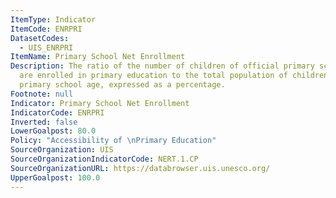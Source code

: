 ```yaml
---
ItemType: Indicator
ItemCode: ENRPRI
DatasetCodes:
  - UIS_ENRPRI
ItemName: Primary School Net Enrollment
Description: The ratio of the number of children of official primary school age who
  are enrolled in primary education to the total population of children of official
  primary school age, expressed as a percentage.
Footnote: null
Indicator: Primary School Net Enrollment
IndicatorCode: ENRPRI
Inverted: false
LowerGoalpost: 80.0
Policy: "Accessibility of \nPrimary Education"
SourceOrganization: UIS
SourceOrganizationIndicatorCode: NERT.1.CP
SourceOrganizationURL: https://databrowser.uis.unesco.org/
UpperGoalpost: 100.0
---
```


